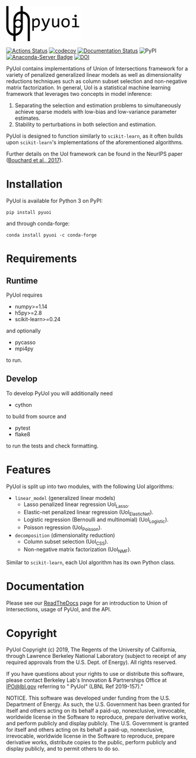 <img src="docs/source/art/pyuoi.png" alt="PyUoI logo" width="200px">

[![Actions Status](https://github.com/BouchardLab/pyuoi/workflows/pyuoi_tests/badge.svg)](https://github.com/BouchardLab/pyuoi/actions)
[![codecov](https://codecov.io/gh/BouchardLab/pyuoi/branch/main/graph/badge.svg?token=DxEQxVEam8)](https://codecov.io/gh/BouchardLab/pyuoi)
[![Documentation Status](https://readthedocs.org/projects/pyuoi/badge/?version=latest)](https://pyuoi.readthedocs.io/en/latest/?badge=latest)
![PyPI](https://img.shields.io/pypi/v/pyuoi)
[![Anaconda-Server Badge](https://anaconda.org/conda-forge/pyuoi/badges/installer/conda.svg)](https://conda.anaconda.org/conda-forge)
[![DOI](https://joss.theoj.org/papers/10.21105/joss.01799/status.svg)](https://doi.org/10.21105/joss.01799)


PyUoI contains implementations of Union of Intersections framework for a variety
of penalized generalized linear models as well as dimensionality reductions
techniques such as column subset selection and non-negative matrix
factorization. In general, UoI is a statistical machine learning framework that
leverages two concepts in model inference:

1. Separating the selection and estimation problems to simultaneously achieve
   sparse models with low-bias and low-variance parameter estimates.
2. Stability to perturbations in both selection and estimation.


PyUoI is designed to function similarly to ``scikit-learn``, as it often builds
upon ``scikit-learn``'s implementations of the aforementioned algorithms.

Further details on the UoI framework can be found in the NeurIPS paper (<a href="https://papers.nips.cc/paper/6708-union-of-intersections-uoi-for-interpretable-data-driven-discovery-and-prediction">Bouchard et al., 2017</a>).

# Installation

PyUoI is available for Python 3 on PyPI:

```
pip install pyuoi
```

and through conda-forge:

```
conda install pyuoi -c conda-forge
```

# Requirements

## Runtime

PyUoI requires

* numpy>=1.14
* h5py>=2.8
* scikit-learn>=0.24

and optionally

* pycasso
* mpi4py

to run.

## Develop

To develop PyUoI you will additionally need

* cython

to build from source and

* pytest
* flake8

to run the tests and check formatting.

# Features

PyUoI is split up into two modules, with the following UoI algorithms:

* `linear_model` (generalized linear models)
    * Lasso penalized linear regression UoI<sub>Lasso</sub>.
    * Elastic-net penalized linear regression (UoI<sub>ElasticNet</sub>).
    * Logistic regression (Bernoulli and multinomial) (UoI<sub>Logistic</sub>).
    * Poisson regression (UoI<sub>Poisson</sub>).
* `decomposition` (dimensionality reduction)
    * Column subset selection (UoI<sub>CSS</sub>).
    * Non-negative matrix factorization (UoI<sub>NMF</sub>).

Similar to `scikit-learn`, each UoI algorithm has its own Python class.

# Documentation

Please see our <a href="https://pyuoi.readthedocs.io/en/latest/">ReadTheDocs</a> page for an introduction to Union of Intersections, usage of PyUoI, and the API.

# Copyright

PyUoI Copyright (c) 2019, The Regents of the University of California, through Lawrence Berkeley National Laboratory (subject to receipt of any required approvals from the U.S. Dept. of Energy).  All rights reserved.

If you have questions about your rights to use or distribute this software, please contact Berkeley Lab's Innovation & Partnerships Office at  IPO@lbl.gov referring to " PyUoI" (LBNL Ref 2019-157)."

NOTICE.  This software was developed under funding from the U.S. Department of Energy.  As such, the U.S. Government has been granted for itself and others acting on its behalf a paid-up, nonexclusive, irrevocable, worldwide license in the Software to reproduce, prepare derivative works, and perform publicly and display publicly.  The U.S. Government is granted for itself and others acting on its behalf a paid-up, nonexclusive, irrevocable, worldwide license in the Software to reproduce, prepare derivative works, distribute copies to the public, perform publicly and display publicly, and to permit others to do so.
